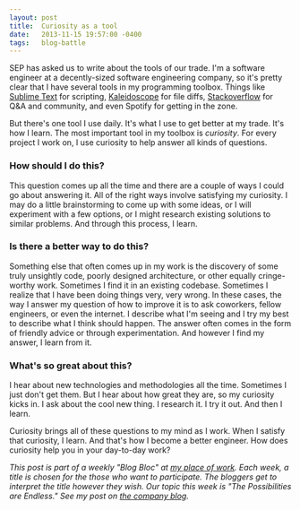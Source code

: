 ```yaml
---
layout: post
title:  Curiosity as a tool
date:   2013-11-15 19:57:00 -0400
tags:   blog-battle
---
```


SEP has asked us to write about the tools of our trade. I'm a software engineer at a decently-sized software engineering company, so it's pretty clear that I have several tools in my programming toolbox. Things like [Sublime Text](http://www.sublimetext.com/) for scripting, [Kaleidoscope](https://www.kaleidoscopeapp.com/) for file diffs, [Stackoverflow](http://stackoverflow.com/) for Q&amp;A and community, and even Spotify for getting in the zone.

But there's one tool I use daily. It's what I use to get better at my trade. It's how I learn. The most important tool in my toolbox is *curiosity*. For every project I work on, I use curiosity to help answer all kinds of questions.

### How should I do this?

This question comes up all the time and there are a couple of ways I could go about answering it. All of the right ways involve satisfying my curiosity. I may do a little brainstorming to come up with some ideas, or I will experiment with a few options, or I might research existing solutions to similar problems. And through this process, I learn.

### Is there a better way to do this?

Something else that often comes up in my work is the discovery of some truly unsightly code, poorly designed architecture, or other equally cringe-worthy work. Sometimes I find it in an existing codebase. Sometimes I realize that I have been doing things very, very wrong. In these cases, the way I answer my question of how to improve it is to ask coworkers, fellow engineers, or even the internet. I describe what I'm seeing and I try my best to describe what I think should happen. The answer often comes in the form of friendly advice or through experimentation. And however I find my answer, I learn from it.

### What's so great about this?

I hear about new technologies and methodologies all the time. Sometimes I just don't get them. But I hear about how great they are, so my curiosity kicks in. I ask about the cool new thing. I research it. I try it out. And then I learn.

Curiosity brings all of these questions to my mind as I work. When I satisfy that curiosity, I learn. And that's how I become a better engineer. How does curiosity help you in your day-to-day work?

*This post is part of a weekly "Blog Bloc" at [my place of work](http://www.sep.com/). Each week, a title is chosen for the those who want to participate. The bloggers get to interpret the title however they wish. Our topic this week is "The Possibilities are Endless." See my post on [the company blog](https://www.sep.com/sep-blog/2013/11/15/curiosity-as-a-tool/).*
